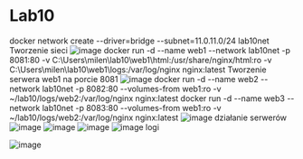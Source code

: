# Lab10
docker network create --driver=bridge --subnet=11.0.11.0/24 lab10net
Tworzenie sieci
![image](https://github.com/Indrawi1/Lab10/assets/98088474/3bf54e07-e782-44e2-8d0a-abc7c5870814)
docker run -d --name web1 --network lab10net -p 8081:80 -v C:\Users\milen\lab10\web1\html:/usr/share/nginx/html:ro -v C:\Users\milen\lab10\web1\logs:/var/log/nginx nginx:latest
Tworzenie serwera web1 na porcie 8081
![image](https://github.com/Indrawi1/Lab10/assets/98088474/c66ff7c8-d36d-41b5-ae54-259e269c4118)
docker run -d --name web2 --network lab10net -p 8082:80 --volumes-from web1:ro -v ~/lab10/logs/web2:/var/log/nginx nginx:latest
docker run -d --name web3 --network lab10net -p 8083:80 --volumes-from web1:ro -v ~/lab10/logs/web2:/var/log/nginx nginx:latest
![image](https://github.com/Indrawi1/Lab10/assets/98088474/765c28cf-e98b-4dc8-9e53-a0e33c3e19de)
działanie serwerów
![image](https://github.com/Indrawi1/Lab10/assets/98088474/562bd0d7-9f36-48c8-986e-0a9a820488b3)
![image](https://github.com/Indrawi1/Lab10/assets/98088474/2deb302c-920f-428d-9277-2f50b9099625)
![image](https://github.com/Indrawi1/Lab10/assets/98088474/f0f6ccd5-1227-40d2-a350-fa5536858c0d)
![image](https://github.com/Indrawi1/Lab10/assets/98088474/6aff53f2-9458-46b5-81db-ff032e8d5239)
logi

![image](https://github.com/Indrawi1/Lab10/assets/98088474/7ece548f-1fb8-4984-a2a7-73fb619efe9a)






